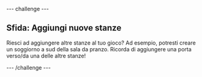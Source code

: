 \--- challenge \---

## Sfida: Aggiungi nuove stanze

Riesci ad aggiungere altre stanze al tuo gioco? Ad esempio, potresti creare un soggiorno a sud della sala da pranzo. Ricorda di aggiungere una porta verso/da una delle altre stanze!

\--- /challenge \---